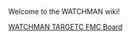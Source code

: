 Welcome to the WATCHMAN wiki!

[WATCHMAN TARGETC FMC Board](https://github.com/WMidlab/WATCHMAN/wiki/TARGETC-FMC-Prototype-Board)